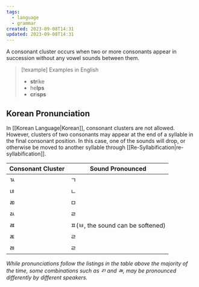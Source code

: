 ```yaml
---
tags:
  - language
  - grammar
created: 2023-09-08T14:31
updated: 2023-09-08T14:31
---
```

A consonant cluster occurs when two or more consonants appear in succession without any vowel sounds between them.

> [!example] Examples in English
> - **str**ike
> - he**lps**
> - **cr**i**sps**

## Korean Pronunciation
In [[Korean Language|Korean]], consonant clusters are not allowed. However, clusters of two consonants may appear at the end of a syllable in the final consonant position. In this case, one of the sounds will drop, or otherwise be moved to another syllable through [[Re-Syllabification|re-syllabification]].

| Consonant Cluster | Sound Pronounced                  |
| ----------------- | --------------------------------- |
| ㄳ                | ㄱ                                |
| ㄶ                | ㄴ                                |
| ㄻ                | ㅁ                                |
| ㄽ                | ㄹ                                |
| ㄿ                | ㅍ(ㅂ, the sound can be softened) |
| ㄾ                | ㄹ                                |
| ㅀ                | ㄹ                                | 
*While pronunciations follow the listings in the table above the majority of the time, some combinations such as ㄺ and ㄼ, may be pronounced differently by different speakers.*
